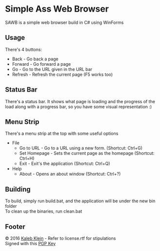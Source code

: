 # Simple Ass Web Browser
SAWB is a simple web browser build in C# using WinForms

## Usage
There's 4 buttons:  
* Back - Go back a page
* Forward - Go forward a page
* Go - Go to the URL given in the URL bar
* Refresh - Refresh the current page (F5 works too)

## Status Bar
There's a status bar. It shows what page is loading and the progress of the load along with a progress bar, so you have some visual representation :)

## Menu Strip
There's a menu strip at the top with some useful options  
* File
	* Go to URL - Go to a URL using a new form. (Shortcut: Ctrl+G)
	* Set Homepage - Sets the current page as the homepage (Shortcut: Ctrl+H)
	* Exit - Exit's the application (Shortcut: Ctrl+Q)
* Help
	* About - Opens an about window (Shortcut: Ctrl+?)

## Building
To build, simply run build.bat, and the application will be under the new bin folder  
To clean up the binaries, run clean.bat

## Footer
&copy; 2016 [Kaleb Klein](http://kalebklein.com) - Refer to license.rtf for stipulations  
Signed with this [PGP Key](http://bit.ly/mitpgpkey)

